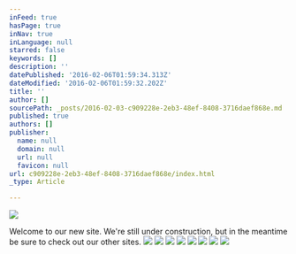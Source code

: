 ```yaml
---
inFeed: true
hasPage: true
inNav: true
inLanguage: null
starred: false
keywords: []
description: ''
datePublished: '2016-02-06T01:59:34.313Z'
dateModified: '2016-02-06T01:59:32.202Z'
title: ''
author: []
sourcePath: _posts/2016-02-03-c909228e-2eb3-48ef-8408-3716daef868e.md
published: true
authors: []
publisher:
  name: null
  domain: null
  url: null
  favicon: null
url: c909228e-2eb3-48ef-8408-3716daef868e/index.html
_type: Article

---
```

![](https://s3-us-west-2.amazonaws.com/the-grid-img/p/414550526b258d4759c3d9c023393f0cb1fc7e3d.jpg)

Welcome to our new site.  We're still under construction, but in the meantime be sure to check out our other sites.
![](https://s3-us-west-2.amazonaws.com/the-grid-img/p/38ba6445eb6721769ed7a59b0559e41076194895.jpg)
![](https://s3-us-west-2.amazonaws.com/the-grid-img/p/290ba4c4785317236e2551d8091c81066baddbca.png)
![](https://s3-us-west-2.amazonaws.com/the-grid-img/p/47d612eb39194652248d5a276d29a860fe5723b8.png)
![](https://s3-us-west-2.amazonaws.com/the-grid-img/p/22f122be7e0117f22cd1925e46a9c878b83c934f.png)
![](https://s3-us-west-2.amazonaws.com/the-grid-img/p/4d053268cdba06118f75a9a104eed6a14958faec.png)
![](https://s3-us-west-2.amazonaws.com/the-grid-img/p/36edfd2214203d3f84c2bc74c35b7c2017db60ee.png)
![](https://s3-us-west-2.amazonaws.com/the-grid-img/p/3a5b5c71b38abfa9eabe7c57027c51823c69977b.jpg)
![](https://s3-us-west-2.amazonaws.com/the-grid-img/p/80019b99cca28bc1792606871c800a225b6598ae.png)